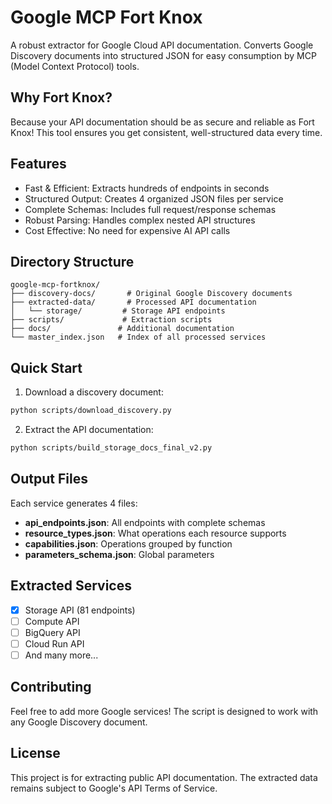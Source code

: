# Google MCP Fort Knox

A robust extractor for Google Cloud API documentation. Converts Google Discovery documents into structured JSON for easy consumption by MCP (Model Context Protocol) tools.

## Why Fort Knox?

Because your API documentation should be as secure and reliable as Fort Knox! This tool ensures you get consistent, well-structured data every time.

## Features

- Fast & Efficient: Extracts hundreds of endpoints in seconds
- Structured Output: Creates 4 organized JSON files per service
- Complete Schemas: Includes full request/response schemas
- Robust Parsing: Handles complex nested API structures
- Cost Effective: No need for expensive AI API calls

## Directory Structure

```
google-mcp-fortknox/
├── discovery-docs/       # Original Google Discovery documents
├── extracted-data/       # Processed API documentation
│   └── storage/         # Storage API endpoints
├── scripts/             # Extraction scripts
├── docs/               # Additional documentation
└── master_index.json   # Index of all processed services
```

## Quick Start

1. Download a discovery document:
```bash
python scripts/download_discovery.py
```

2. Extract the API documentation:
```bash
python scripts/build_storage_docs_final_v2.py
```

## Output Files

Each service generates 4 files:

- **api_endpoints.json**: All endpoints with complete schemas
- **resource_types.json**: What operations each resource supports
- **capabilities.json**: Operations grouped by function
- **parameters_schema.json**: Global parameters

## Extracted Services

- [x] Storage API (81 endpoints)
- [ ] Compute API
- [ ] BigQuery API
- [ ] Cloud Run API
- [ ] And many more...

## Contributing

Feel free to add more Google services! The script is designed to work with any Google Discovery document.

## License

This project is for extracting public API documentation. The extracted data remains subject to Google's API Terms of Service.
